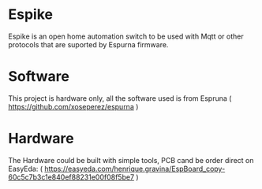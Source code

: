 # Espike
Espike is an open home automation switch to be used with Mqtt or other protocols that are suported by Espurna firmware.

# Software
This project is hardware only, all the software used is from Espruna ( https://github.com/xoseperez/espurna )

# Hardware
The Hardware could be built with simple tools, PCB cand be order direct on EasyEda: ( https://easyeda.com/henrique.gravina/EspBoard_copy-60c5c7b3c1e840ef88231e00f08f5be7 )



